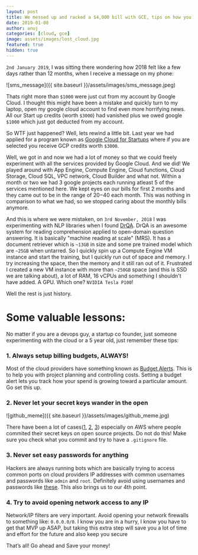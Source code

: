 ```yaml
---
layout: post
title: We messed up and racked a $4,000 bill with GCE, tips on how you can prevent that
date: 2019-01-08
author: anuj
categories: [cloud, gce]
image: assets/images/lost_cloud.jpg
featured: true
hidden: true
---
```


`2nd January 2019`, I was sitting there wondering how 2018 felt like a few days rather than 12 months, when I receive a message on my phone:

![sms_message]({{ site.baseurl }}/assets/images/sms_message.jpeg)

Thats right more than `$1000` were just cut from my account by Google Cloud. I thought this might have been a mistake and quickly turn to my laptop, open my google cloud account to find even more horrifying news. All our Start up credits (worth `$3000`) had vanished plus we owed google `$1000` which just got deducted from my account.

So WTF just happened? Well, lets rewind a little bit. Last year we had applied for a program known as [Google Cloud for Startups](https://cloud.google.com/developers/startups/) where if you are selected you receive GCP credits worth `$3000`. 

Well, we got in and now we had a lot of money so that we could freely experiment with all the services provided by Google Cloud. And we did! We played around with App Engine, Compute Engine, Cloud functions, Cloud Storage, Cloud SQL, VPC network, Cloud Builder and what not. Within a month or two we had 3 google projects each running atleast 5 of the services mentioned here. We kept eyes on our bills for first 2 months and they came out to be in the range of $20-$40 each month. This was nothing in comparison to what we had, so we stopped caring about the monthly bills anymore.

And this is where we were mistaken, on `3rd November, 2018` I was experimenting with NLP libraries when I found [DrQA](https://github.com/facebookresearch/DrQA). DrQA is an awesome system for reading comprehension applied to open-domain question answering. It is basically "machine reading at scale" (MRS). It has a document retriever which is `~13GB` in size and some pre trained model which are `~25GB` when untarred. So I quickly spin up a Compute Engine VM instance and start the training, but I quickly run out of space and memory. I try increasing the space, then the memory and it still ran out of it. Frustrated I created a new VM instance with more than `~250GB` space (and this is SSD we are talking about), a lot of RAM, 16 vCPUs and something I shouldn't have added. A GPU. Which one? `NVIDIA Tesla P100`!

Well the rest is just history.

# Some valuable lessons:

No matter if you are a devops guy, a startup co founder, just someone experimenting with the cloud or a 5 year old, just remember these tips:

### 1. Always setup billing budgets, ALWAYS!

Most of the cloud providers have something known as [Budget Alerts](https://cloud.google.com/billing/docs/how-to/budgets). This is to help you with project planning and controlling costs. Setting a budget alert lets you track how your spend is growing toward a particular amount. Go set this up.

### 2. Never let your secret keys wander in the open

![github_meme]({{ site.baseurl }}/assets/images/github_meme.jpg)

There have been a lot of cases([1](https://wptavern.com/ryan-hellyers-aws-nightmare-leaked-access-keys-result-in-a-6000-bill-overnight), [2](https://dev.to/juanmanuelramallo/i-was-billed-for-14k-usd-on-amazon-web-services-17fn), [3](https://www.theregister.co.uk/2015/01/06/dev_blunder_shows_github_crawling_with_keyslurping_bots/)) especially on AWS where people commited their secret keys on open source projects. Do not do this! Make sure you check what you commit and try to have a `.gitignore` file.

### 3. Never set easy passwords for anything

Hackers are always running bots which are basically trying to access common ports on cloud providers IP addresses with common usernames and passwords like `admin` and `root`. Definitely avoid using usernames and passwords like [these](https://github.com/danielmiessler/SecLists). This also brings us to our 4th point.

### 4. Try to avoid opening network access to any IP

Network/IP filters are very important. Avoid opening your network firewalls to something like: `0.0.0.0/0`. I know you are in a hurry, I know you have to get that MVP up ASAP, but taking this extra step will save you a lot of time and effort for the future and also keep you secure

That’s all! Go ahead and Save your money!
